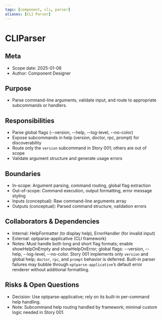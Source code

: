 ```yaml
---
tags: [component, cli, parser]
aliases: [CLI Parser]
---
```


# CLIParser

## Meta
- Scope date: 2025-01-08
- Author: Component Designer

## Purpose
- Parse command-line arguments, validate input, and route to appropriate subcommands or handlers.

## Responsibilities
- Parse global flags (--version, --help, --log-level, --no-color)
- Expose subcommands in help (version, doctor, rpc, prompt) for discoverability
- Route only the `version` subcommand in Story 001; others are out of scope
- Validate argument structure and generate usage errors

## Boundaries
- In-scope: Argument parsing, command routing, global flag extraction
- Out-of-scope: Command execution, output formatting, error message styling
- Inputs (conceptual): Raw command-line arguments array
- Outputs (conceptual): Parsed command structure, validation errors

## Collaborators & Dependencies
- Internal: HelpFormatter (to display help), ErrorHandler (for invalid input)
- External: optparse-applicative (CLI framework)
- Notes: Must handle both long and short flag formats; enable showHelpOnEmpty and showHelpOnError; global flags: --version, --help, --log-level, --no-color. Story 001 implements only `version` and global help; `doctor`, `rpc`, and `prompt` behavior is deferred. Built-in parser failures may bubble through `optparse-applicative`’s default error renderer without additional formatting.

## Risks & Open Questions
- Decision: Use optparse-applicative; rely on its built-in per-command help handling.
- Note: Subcommand help routing handled by framework; minimal custom logic needed in Story 001.
